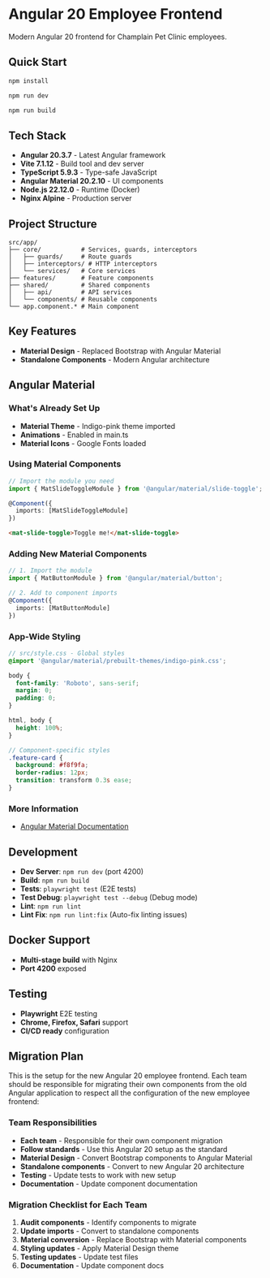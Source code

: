 # Angular 20 Employee Frontend

Modern Angular 20 frontend for Champlain Pet Clinic employees.

## Quick Start

```bash
npm install

npm run dev

npm run build
```

## Tech Stack

- **Angular 20.3.7** - Latest Angular framework
- **Vite 7.1.12** - Build tool and dev server
- **TypeScript 5.9.3** - Type-safe JavaScript
- **Angular Material 20.2.10** - UI components
- **Node.js 22.12.0** - Runtime (Docker)
- **Nginx Alpine** - Production server

## Project Structure

```
src/app/
├── core/           # Services, guards, interceptors
│   ├── guards/     # Route guards
│   ├── interceptors/ # HTTP interceptors
│   └── services/   # Core services
├── features/       # Feature components 
├── shared/         # Shared components
│   ├── api/        # API services
│   └── components/ # Reusable components
└── app.component.* # Main component
```

## Key Features

- **Material Design** - Replaced Bootstrap with Angular Material
- **Standalone Components** - Modern Angular architecture

## Angular Material

### What's Already Set Up
- **Material Theme** - Indigo-pink theme imported
- **Animations** - Enabled in main.ts
- **Material Icons** - Google Fonts loaded


### Using Material Components
```typescript
// Import the module you need
import { MatSlideToggleModule } from '@angular/material/slide-toggle';

@Component({
  imports: [MatSlideToggleModule]
})
```

```html
<mat-slide-toggle>Toggle me!</mat-slide-toggle>
```

### Adding New Material Components
```typescript
// 1. Import the module
import { MatButtonModule } from '@angular/material/button';

// 2. Add to component imports
@Component({
  imports: [MatButtonModule]
})
```

### App-Wide Styling
```scss
// src/style.css - Global styles
@import '@angular/material/prebuilt-themes/indigo-pink.css';

body {
  font-family: 'Roboto', sans-serif;
  margin: 0;
  padding: 0;
}

html, body {
  height: 100%;
}
```

```scss
// Component-specific styles
.feature-card {
  background: #f8f9fa;
  border-radius: 12px;
  transition: transform 0.3s ease;
}
```

### More Information
- [Angular Material Documentation](https://material.angular.dev/) 

## Development

- **Dev Server**: `npm run dev` (port 4200)
- **Build**: `npm run build`
- **Tests**: `playwright test` (E2E tests)
- **Test Debug**: `playwright test --debug` (Debug mode)
- **Lint**: `npm run lint`
- **Lint Fix**: `npm run lint:fix` (Auto-fix linting issues)

## Docker Support

- **Multi-stage build** with Nginx
- **Port 4200** exposed

## Testing

- **Playwright** E2E testing
- **Chrome, Firefox, Safari** support
- **CI/CD ready** configuration

## Migration Plan

This is the setup for the new Angular 20 employee frontend. Each team should be responsible for migrating their own components from the old Angular application to respect all the configuration of the new employee frontend:

### Team Responsibilities
- **Each team** - Responsible for their own component migration
- **Follow standards** - Use this Angular 20 setup as the standard
- **Material Design** - Convert Bootstrap components to Angular Material
- **Standalone components** - Convert to new Angular 20 architecture
- **Testing** - Update tests to work with new setup
- **Documentation** - Update component documentation

### Migration Checklist for Each Team
1. **Audit components** - Identify components to migrate
2. **Update imports** - Convert to standalone components
3. **Material conversion** - Replace Bootstrap with Material components
4. **Styling updates** - Apply Material Design theme
5. **Testing updates** - Update test files
6. **Documentation** - Update component docs
